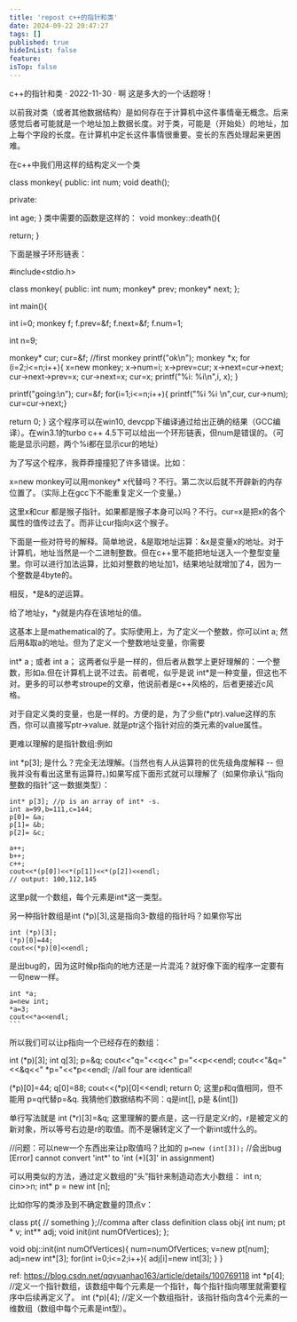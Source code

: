 ```yaml
---
title: 'repost c++的指针和类'
date: 2024-09-22 20:47:27
tags: []
published: true
hideInList: false
feature: 
isTop: false
---
```

c++的指针和类
· 2022-11-30 ·
啊 这是多大的一个话题呀！

以前我对类（或者其他数据结构）是如何存在于计算机中这件事情毫无概念。后来感觉后者可能就是一个地址加上数据长度。对于类，可能是（开始处）的地址，加上每个字段的长度。在计算机中定长这件事情很重要。变长的东西处理起来更困难。

在c++中我们用这样的结构定义一个类

class monkey{
public:
int num;
void death();

private:

int age;
}
类中需要的函数是这样的：
void monkey::death(){

return;
}

下面是猴子环形链表：



#include<stdio.h>


class monkey{
public:
 int num;
 monkey* prev;
 monkey* next;
 };


int main(){


int i=0;
monkey f;
f.prev=&f;
f.next=&f;
f.num=1;

int n=9;


monkey* cur;
cur=&f; //first monkey
printf("ok\n");
monkey *x;
for (i=2;i<=n;i++){
	x=new monkey;
	x->num=i;
	x->prev=cur;
	x->next=cur->next;
	cur->next->prev=x;
	cur->next=x;
	cur=x;
	printf("%i: %i\n",i, x);
}

printf("going:\n");
cur=&f;
for(i=1;i<=n;i++){
	printf("%i %i \n",cur, cur->num);
	cur=cur->next;}

return 0;
}
这个程序可以在win10, devcpp下编译通过给出正确的结果（GCC编译）。在win3.1的turbo c++ 4.5下可以给出一个环形链表，但num是错误的。（可能是显示问题，两个%i都在显示cur的地址）

为了写这个程序，我莽莽撞撞犯了许多错误。比如：

x=new monkey可以用monkey* x代替吗？不行。第二次以后就不开辟新的内存位置了。（实际上在gcc下不能重复定义一个变量。）

这里x和cur 都是猴子指针。如果都是猴子本身可以吗？不行。cur=x是把x的各个属性的值传过去了。而非让cur指向x这个猴子。

下面是一些对符号的解释。简单地说，&是取地址运算：&x是变量x的地址。对于计算机，地址当然是一个二进制整数。但在c++里不能把地址送入一个整型变量里。你可以进行加法运算，比如对整数的地址加1，结果地址就增加了4，因为一个整数是4byte的。

相反，*是&的逆运算。

给了地址y，*y就是内存在该地址的值。

这基本上是mathematical的了。实际使用上，为了定义一个整数，你可以int a; 然后用&取a的地址。但为了定义一个整数地址变量，你需要

int* a ;
或者
int a；
这两者似乎是一样的，但后者从数学上更好理解的：一个整数，形如a.但在计算机上说不过去。前者呢，似乎是说
int*是一种变量，但这也不对。更多的可以参考stroupe的文章，他说前者是c++风格的，后者更接近c风格。

对于自定义类的变量，也是一样的。方便的是，为了少些(*ptr).value这样的东西，你可以直接写ptr->value. 就是ptr这个指针对应的类元素的value属性。

更难以理解的是指针数组:例如

int *p[3];
是什么？完全无法理解。(当然也有人从运算符的优先级角度解释 -- 但我并没有看出这里有运算符。)如果写成下面形式就可以理解了（如果你承认“指向整数的指针”这一数据类型）：

	int* p[3]; //p is an array of int* -s.
	int a=99,b=111,c=144;
	p[0]= &a;
	p[1]= &b;
	p[2]= &c;
	
	a++;
	b++;
	c++;
	cout<<*(p[0])<<*(p[1])<<*(p[2])<<endl;
	// output: 100,112,145
这里p就一个数组，每个元素是int*这一类型。

另一种指针数组是int (*p)[3],这是指向3-数组的指针吗？如果你写出


	int (*p)[3];
	(*p)[0]=44;
	cout<<(*p)[0]<<endl;
是出bug的，因为这时候p指向的地方还是一片混沌？就好像下面的程序一定要有一句new一样。

    int *a;
	a=new int;
	*a=3;
	cout<<*a<<endl;
	```
所以我们可以让p指向一个已经存在的数组：

int (*p)[3];
int q[3];
p=&q;
cout<<"q="<<q<<" p="<<p<<endl;
cout<<"&q="<<&q<<" *p="<<*p<<endl;  //all four are identical!

(*p)[0]=44;
q[0]=88;
cout<<(*p)[0]<<endl;
return 0;
这里p和q值相同，但不能用
p=q代替p=&q. 我猜他们数据结构不同：q是int[], p是 &(int[])

单行写法就是
int (*r)[3]=&q;
这里理解的要点是，这一行是定义r的，r是被定义的新对象，所以等号右边是r的取值。而不是辗转定义了一个新int或什么的。




//问题：可以new一个东西出来让p取值吗？比如的	```p=new (int[3]);```
//会出bug [Error] cannot convert 'int*' to 'int (*)[3]' in assignment)

可以用类似的方法，通过定义数组的“头”指针来制造动态大小数组：
int n;
cin>>n;
int* p = new int [n];


比如你写的类涉及到不确定数量的顶点v：


class pt{
// something
};//comma after class definition
class obj{
int num;
pt * v;
int** adj;
void init(int numOfVertices);
};

void obj::init(int numOfVertices){
num=numOfVertices;
v=new pt[num];
adj=new int*[3];
for(int i=0;i<=2;i++){
adj[i]=new int[3];
}
}



ref:
https://blog.csdn.net/qqyuanhao163/article/details/100769118
int *p[4]; //定义一个指针数组，该数组中每个元素是一个指针，每个指针指向哪里就需要程序中后续再定义了。
int (*p)[4]; //定义一个数组指针，该指针指向含4个元素的一维数组（数组中每个元素是int型）。
